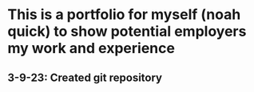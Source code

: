 # This is a portfolio for myself (noah quick) to show potential employers my work and experience
## 3-9-23: Created git repository